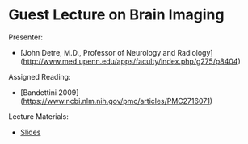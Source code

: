 Guest Lecture on Brain Imaging
=====

Presenter:
* [John Detre, M.D., Professor of Neurology and Radiology] (http://www.med.upenn.edu/apps/faculty/index.php/g275/p8404)

Assigned Reading:
* [Bandettini 2009] (https://www.ncbi.nlm.nih.gov/pmc/articles/PMC2716071)

Lecture Materials:
* [Slides](Intro_Brain_Imaging.ppt)
